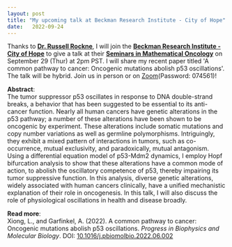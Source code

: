 ```yaml
---
layout: post
title: "My upcoming talk at Beckman Research Institute - City of Hope"
date:   2022-09-24 
---
```


Thanks to [**Dr. Russell Rockne**](https://www.cityofhope.org/people/rockne-russell), I will join the [**Beckman Research Institute - City of Hope**](https://www.cityofhope.org/research/beckman-research-institute) to give a talk at their [**Seminars in Mathematical Oncology**](https://www.cityofhope.org/research/beckman-research-institute/computational-and-quantitative-medicine/mathematical-oncology/mathematical-oncology-seminars) on September 29 (Thur) at 2pm PST. I will share my recent paper titled 'A common pathway to cancer: Oncogenic mutations abolish p53 oscillations'. The talk will be hybrid. Join us in person or on [Zoom](https://cityofhope.zoom.us/j/98036837023?pwd=UHVkVXU4OGF5NjNxd3kyMWdPY0Rzdz09)(Password: 074561)!

**Abstract**: \
The tumor suppressor p53 oscillates in response to DNA double-strand breaks, a behavior that has been suggested to be essential to its anti-cancer function. Nearly all human cancers have genetic alterations in the p53 pathway; a number of these alterations have been shown to be oncogenic by experiment. These alterations include somatic mutations and copy number variations as well as germline polymorphisms. Intriguingly, they exhibit a mixed pattern of interactions in tumors, such as co-occurrence, mutual exclusivity, and paradoxically, mutual antagonism. Using a differential equation model of p53-Mdm2 dynamics, I employ Hopf bifurcation analysis to show that these alterations have a common mode of action, to abolish the oscillatory competence of p53, thereby impairing its tumor suppressive function. In this analysis, diverse genetic alterations, widely associated with human cancers clinically, have a unified mechanistic explanation of their role in oncogenesis. In this talk, I will also discuss the role of physiological oscillations in health and disease broadly.

**Read more**: \
Xiong, L., and Garfinkel, A. (2022). A common pathway to cancer: Oncogenic mutations abolish p53 oscillations. *Progress in Biophysics and Molecular Biology*. DOI: [10.1016/j.pbiomolbio.2022.06.002](10.1016/j.pbiomolbio.2022.06.002)